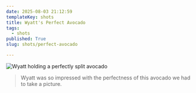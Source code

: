 ```yaml
---
date: 2025-08-03 21:12:59
templateKey: shots
title: Wyatt's Perfect Avocado
tags:
  - shots
published: True
slug: shots/perfect-avocado

---
```


![Wyatt holding a perfectly split avocado](https://dropper.wayl.one/api/file/49b1e054-a82d-40f9-bc21-2f2a1feccf99.png)

> Wyatt was so impressed with the perfectness of this avocado we had to take a picture.
